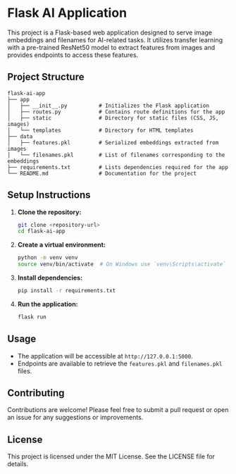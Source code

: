 # Flask AI Application

This project is a Flask-based web application designed to serve image embeddings and filenames for AI-related tasks. It utilizes transfer learning with a pre-trained ResNet50 model to extract features from images and provides endpoints to access these features.

## Project Structure

```
flask-ai-app
├── app
│   ├── __init__.py          # Initializes the Flask application
│   ├── routes.py            # Contains route definitions for the app
│   ├── static               # Directory for static files (CSS, JS, images)
│   └── templates            # Directory for HTML templates
├── data
│   ├── features.pkl         # Serialized embeddings extracted from images
│   └── filenames.pkl        # List of filenames corresponding to the embeddings
├── requirements.txt         # Lists dependencies required for the app
└── README.md                # Documentation for the project
```

## Setup Instructions

1. **Clone the repository:**
   ```bash
   git clone <repository-url>
   cd flask-ai-app
   ```

2. **Create a virtual environment:**
   ```bash
   python -m venv venv
   source venv/bin/activate  # On Windows use `venv\Scripts\activate`
   ```

3. **Install dependencies:**
   ```bash
   pip install -r requirements.txt
   ```

4. **Run the application:**
   ```bash
   flask run
   ```

## Usage

- The application will be accessible at `http://127.0.0.1:5000`.
- Endpoints are available to retrieve the `features.pkl` and `filenames.pkl` files.

## Contributing

Contributions are welcome! Please feel free to submit a pull request or open an issue for any suggestions or improvements.

## License

This project is licensed under the MIT License. See the LICENSE file for details.